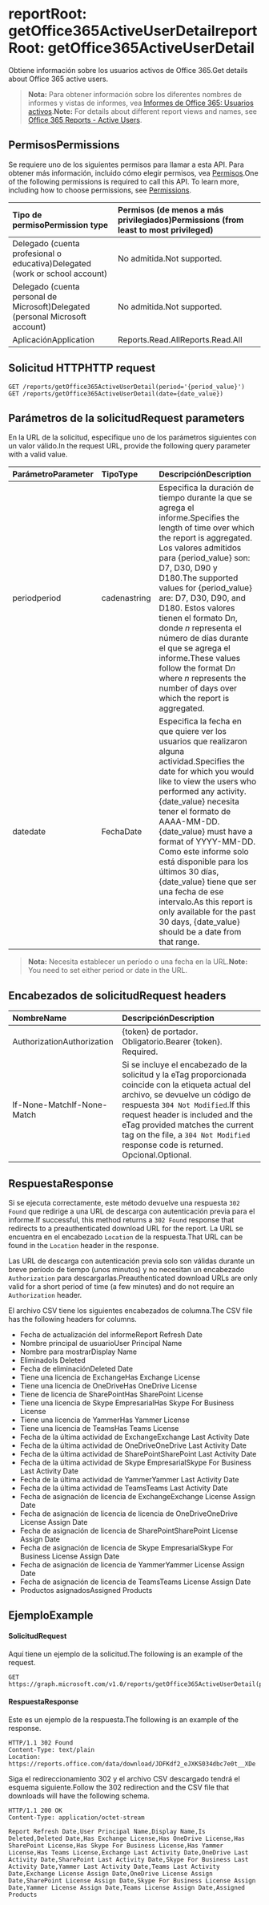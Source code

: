 # <a name="reportroot-getoffice365activeuserdetail"></a><span data-ttu-id="076cb-101">reportRoot: getOffice365ActiveUserDetail</span><span class="sxs-lookup"><span data-stu-id="076cb-101">reportRoot: getOffice365ActiveUserDetail</span></span>

<span data-ttu-id="076cb-102">Obtiene información sobre los usuarios activos de Office 365.</span><span class="sxs-lookup"><span data-stu-id="076cb-102">Get details about Office 365 active users.</span></span>

> <span data-ttu-id="076cb-103">**Nota:** Para obtener información sobre los diferentes nombres de informes y vistas de informes, vea [Informes de Office 365: Usuarios activos](https://support.office.com/client/Active-Users-fc1cf1d0-cd84-43fd-adb7-a4c4dfa8112d).</span><span class="sxs-lookup"><span data-stu-id="076cb-103">**Note:** For details about different report views and names, see [Office 365 Reports - Active Users](https://support.office.com/client/Active-Users-fc1cf1d0-cd84-43fd-adb7-a4c4dfa8112d).</span></span>

## <a name="permissions"></a><span data-ttu-id="076cb-104">Permisos</span><span class="sxs-lookup"><span data-stu-id="076cb-104">Permissions</span></span>

<span data-ttu-id="076cb-p101">Se requiere uno de los siguientes permisos para llamar a esta API. Para obtener más información, incluido cómo elegir permisos, vea [Permisos](../../../concepts/permissions_reference.md).</span><span class="sxs-lookup"><span data-stu-id="076cb-p101">One of the following permissions is required to call this API. To learn more, including how to choose permissions, see [Permissions](../../../concepts/permissions_reference.md).</span></span>

| <span data-ttu-id="076cb-107">Tipo de permiso</span><span class="sxs-lookup"><span data-stu-id="076cb-107">Permission type</span></span>                        | <span data-ttu-id="076cb-108">Permisos (de menos a más privilegiados)</span><span class="sxs-lookup"><span data-stu-id="076cb-108">Permissions (from least to most privileged)</span></span> |
| :------------------------------------- | :--------------------------------------- |
| <span data-ttu-id="076cb-109">Delegado (cuenta profesional o educativa)</span><span class="sxs-lookup"><span data-stu-id="076cb-109">Delegated (work or school account)</span></span>     | <span data-ttu-id="076cb-110">No admitida.</span><span class="sxs-lookup"><span data-stu-id="076cb-110">Not supported.</span></span>                           |
| <span data-ttu-id="076cb-111">Delegado (cuenta personal de Microsoft)</span><span class="sxs-lookup"><span data-stu-id="076cb-111">Delegated (personal Microsoft account)</span></span> | <span data-ttu-id="076cb-112">No admitida.</span><span class="sxs-lookup"><span data-stu-id="076cb-112">Not supported.</span></span>                           |
| <span data-ttu-id="076cb-113">Aplicación</span><span class="sxs-lookup"><span data-stu-id="076cb-113">Application</span></span>                            | <span data-ttu-id="076cb-114">Reports.Read.All</span><span class="sxs-lookup"><span data-stu-id="076cb-114">Reports.Read.All</span></span>                         |

## <a name="http-request"></a><span data-ttu-id="076cb-115">Solicitud HTTP</span><span class="sxs-lookup"><span data-stu-id="076cb-115">HTTP request</span></span>

<!-- { "blockType": "ignored" } --> 

```http
GET /reports/getOffice365ActiveUserDetail(period='{period_value}')
GET /reports/getOffice365ActiveUserDetail(date={date_value})
```

## <a name="request-parameters"></a><span data-ttu-id="076cb-116">Parámetros de la solicitud</span><span class="sxs-lookup"><span data-stu-id="076cb-116">Request parameters</span></span>

<span data-ttu-id="076cb-117">En la URL de la solicitud, especifique uno de los parámetros siguientes con un valor válido.</span><span class="sxs-lookup"><span data-stu-id="076cb-117">In the request URL, provide the following query parameter with a valid value.</span></span>

| <span data-ttu-id="076cb-118">Parámetro</span><span class="sxs-lookup"><span data-stu-id="076cb-118">Parameter</span></span> | <span data-ttu-id="076cb-119">Tipo</span><span class="sxs-lookup"><span data-stu-id="076cb-119">Type</span></span>   | <span data-ttu-id="076cb-120">Descripción</span><span class="sxs-lookup"><span data-stu-id="076cb-120">Description</span></span>                              |
| :-------- | :----- | :--------------------------------------- |
| <span data-ttu-id="076cb-121">period</span><span class="sxs-lookup"><span data-stu-id="076cb-121">period</span></span>    | <span data-ttu-id="076cb-122">cadena</span><span class="sxs-lookup"><span data-stu-id="076cb-122">string</span></span> | <span data-ttu-id="076cb-123">Especifica la duración de tiempo durante la que se agrega el informe.</span><span class="sxs-lookup"><span data-stu-id="076cb-123">Specifies the length of time over which the report is aggregated.</span></span> <span data-ttu-id="076cb-124">Los valores admitidos para {period_value} son: D7, D30, D90 y D180.</span><span class="sxs-lookup"><span data-stu-id="076cb-124">The supported values for {period_value} are: D7, D30, D90, and D180.</span></span> <span data-ttu-id="076cb-125">Estos valores tienen el formato D*n*, donde *n* representa el número de días durante el que se agrega el informe.</span><span class="sxs-lookup"><span data-stu-id="076cb-125">These values follow the format D*n* where *n* represents the number of days over which the report is aggregated.</span></span> |
| <span data-ttu-id="076cb-126">date</span><span class="sxs-lookup"><span data-stu-id="076cb-126">date</span></span>      | <span data-ttu-id="076cb-127">Fecha</span><span class="sxs-lookup"><span data-stu-id="076cb-127">Date</span></span>   | <span data-ttu-id="076cb-128">Especifica la fecha en que quiere ver los usuarios que realizaron alguna actividad.</span><span class="sxs-lookup"><span data-stu-id="076cb-128">Specifies the date for which you would like to view the users who performed any activity.</span></span> <span data-ttu-id="076cb-129">{date_value} necesita tener el formato de AAAA-MM-DD.</span><span class="sxs-lookup"><span data-stu-id="076cb-129">{date_value} must have a format of YYYY-MM-DD.</span></span> <span data-ttu-id="076cb-130">Como este informe solo está disponible para los últimos 30 días, {date_value} tiene que ser una fecha de ese intervalo.</span><span class="sxs-lookup"><span data-stu-id="076cb-130">As this report is only available for the past 30 days, {date_value} should be a date from that range.</span></span> |

> <span data-ttu-id="076cb-131">**Nota:** Necesita establecer un período o una fecha en la URL.</span><span class="sxs-lookup"><span data-stu-id="076cb-131">**Note:** You need to set either period or date in the URL.</span></span>

## <a name="request-headers"></a><span data-ttu-id="076cb-132">Encabezados de solicitud</span><span class="sxs-lookup"><span data-stu-id="076cb-132">Request headers</span></span>

| <span data-ttu-id="076cb-133">Nombre</span><span class="sxs-lookup"><span data-stu-id="076cb-133">Name</span></span>          | <span data-ttu-id="076cb-134">Descripción</span><span class="sxs-lookup"><span data-stu-id="076cb-134">Description</span></span>                              |
| :------------ | :--------------------------------------- |
| <span data-ttu-id="076cb-135">Authorization</span><span class="sxs-lookup"><span data-stu-id="076cb-135">Authorization</span></span> | <span data-ttu-id="076cb-p104">{token} de portador. Obligatorio.</span><span class="sxs-lookup"><span data-stu-id="076cb-p104">Bearer {token}. Required.</span></span>                |
| <span data-ttu-id="076cb-138">If-None-Match</span><span class="sxs-lookup"><span data-stu-id="076cb-138">If-None-Match</span></span> | <span data-ttu-id="076cb-139">Si se incluye el encabezado de la solicitud y la eTag proporcionada coincide con la etiqueta actual del archivo, se devuelve un código de respuesta `304 Not Modified`.</span><span class="sxs-lookup"><span data-stu-id="076cb-139">If this request header is included and the eTag provided matches the current tag on the file, a `304 Not Modified` response code is returned.</span></span> <span data-ttu-id="076cb-140">Opcional.</span><span class="sxs-lookup"><span data-stu-id="076cb-140">Optional.</span></span> |

## <a name="response"></a><span data-ttu-id="076cb-141">Respuesta</span><span class="sxs-lookup"><span data-stu-id="076cb-141">Response</span></span>

<span data-ttu-id="076cb-142">Si se ejecuta correctamente, este método devuelve una respuesta `302 Found` que redirige a una URL de descarga con autenticación previa para el informe.</span><span class="sxs-lookup"><span data-stu-id="076cb-142">If successful, this method returns a `302 Found` response that redirects to a preauthenticated download URL for the report.</span></span> <span data-ttu-id="076cb-143">La URL se encuentra en el encabezado `Location` de la respuesta.</span><span class="sxs-lookup"><span data-stu-id="076cb-143">That URL can be found in the `Location` header in the response.</span></span>

<span data-ttu-id="076cb-144">Las URL de descarga con autenticación previa solo son válidas durante un breve período de tiempo (unos minutos) y no necesitan un encabezado `Authorization` para descargarlas.</span><span class="sxs-lookup"><span data-stu-id="076cb-144">Preauthenticated download URLs are only valid for a short period of time (a few minutes) and do not require an `Authorization` header.</span></span>

<span data-ttu-id="076cb-145">El archivo CSV tiene los siguientes encabezados de columna.</span><span class="sxs-lookup"><span data-stu-id="076cb-145">The CSV file has the following headers for columns.</span></span>

- <span data-ttu-id="076cb-146">Fecha de actualización del informe</span><span class="sxs-lookup"><span data-stu-id="076cb-146">Report Refresh Date</span></span>
- <span data-ttu-id="076cb-147">Nombre principal de usuario</span><span class="sxs-lookup"><span data-stu-id="076cb-147">User Principal Name</span></span>
- <span data-ttu-id="076cb-148">Nombre para mostrar</span><span class="sxs-lookup"><span data-stu-id="076cb-148">Display Name</span></span>
- <span data-ttu-id="076cb-149">Eliminado</span><span class="sxs-lookup"><span data-stu-id="076cb-149">Is Deleted</span></span>
- <span data-ttu-id="076cb-150">Fecha de eliminación</span><span class="sxs-lookup"><span data-stu-id="076cb-150">Deleted Date</span></span>
- <span data-ttu-id="076cb-151">Tiene una licencia de Exchange</span><span class="sxs-lookup"><span data-stu-id="076cb-151">Has Exchange License</span></span>
- <span data-ttu-id="076cb-152">Tiene una licencia de OneDrive</span><span class="sxs-lookup"><span data-stu-id="076cb-152">Has OneDrive License</span></span>
- <span data-ttu-id="076cb-153">Tiene de licencia de SharePoint</span><span class="sxs-lookup"><span data-stu-id="076cb-153">Has SharePoint License</span></span>
- <span data-ttu-id="076cb-154">Tiene una licencia de Skype Empresarial</span><span class="sxs-lookup"><span data-stu-id="076cb-154">Has Skype For Business License</span></span>
- <span data-ttu-id="076cb-155">Tiene una licencia de Yammer</span><span class="sxs-lookup"><span data-stu-id="076cb-155">Has Yammer License</span></span>
- <span data-ttu-id="076cb-156">Tiene una licencia de Teams</span><span class="sxs-lookup"><span data-stu-id="076cb-156">Has Teams License</span></span>
- <span data-ttu-id="076cb-157">Fecha de la última actividad de Exchange</span><span class="sxs-lookup"><span data-stu-id="076cb-157">Exchange Last Activity Date</span></span>
- <span data-ttu-id="076cb-158">Fecha de la última actividad de OneDrive</span><span class="sxs-lookup"><span data-stu-id="076cb-158">OneDrive Last Activity Date</span></span>
- <span data-ttu-id="076cb-159">Fecha de la última actividad de SharePoint</span><span class="sxs-lookup"><span data-stu-id="076cb-159">SharePoint Last Activity Date</span></span>
- <span data-ttu-id="076cb-160">Fecha de la última actividad de Skype Empresarial</span><span class="sxs-lookup"><span data-stu-id="076cb-160">Skype For Business Last Activity Date</span></span>
- <span data-ttu-id="076cb-161">Fecha de la última actividad de Yammer</span><span class="sxs-lookup"><span data-stu-id="076cb-161">Yammer Last Activity Date</span></span>
- <span data-ttu-id="076cb-162">Fecha de la última actividad de Teams</span><span class="sxs-lookup"><span data-stu-id="076cb-162">Teams Last Activity Date</span></span>
- <span data-ttu-id="076cb-163">Fecha de asignación de licencia de Exchange</span><span class="sxs-lookup"><span data-stu-id="076cb-163">Exchange License Assign Date</span></span>
- <span data-ttu-id="076cb-164">Fecha de asignación de licencia de licencia de OneDrive</span><span class="sxs-lookup"><span data-stu-id="076cb-164">OneDrive License Assign Date</span></span>
- <span data-ttu-id="076cb-165">Fecha de asignación de licencia de SharePoint</span><span class="sxs-lookup"><span data-stu-id="076cb-165">SharePoint License Assign Date</span></span>
- <span data-ttu-id="076cb-166">Fecha de asignación de licencia de Skype Empresarial</span><span class="sxs-lookup"><span data-stu-id="076cb-166">Skype For Business License Assign Date</span></span>
- <span data-ttu-id="076cb-167">Fecha de asignación de licencia de Yammer</span><span class="sxs-lookup"><span data-stu-id="076cb-167">Yammer License Assign Date</span></span>
- <span data-ttu-id="076cb-168">Fecha de asignación de licencia de Teams</span><span class="sxs-lookup"><span data-stu-id="076cb-168">Teams License Assign Date</span></span>
- <span data-ttu-id="076cb-169">Productos asignados</span><span class="sxs-lookup"><span data-stu-id="076cb-169">Assigned Products</span></span>

## <a name="example"></a><span data-ttu-id="076cb-170">Ejemplo</span><span class="sxs-lookup"><span data-stu-id="076cb-170">Example</span></span>

#### <a name="request"></a><span data-ttu-id="076cb-171">Solicitud</span><span class="sxs-lookup"><span data-stu-id="076cb-171">Request</span></span>

<span data-ttu-id="076cb-172">Aquí tiene un ejemplo de la solicitud.</span><span class="sxs-lookup"><span data-stu-id="076cb-172">The following is an example of the request.</span></span>

<!-- {
  "blockType": "request",
  "name": "reportroot_getoffice365activeuserdetail"
}-->

```http
GET https://graph.microsoft.com/v1.0/reports/getOffice365ActiveUserDetail(period='D7')
```

#### <a name="response"></a><span data-ttu-id="076cb-173">Respuesta</span><span class="sxs-lookup"><span data-stu-id="076cb-173">Response</span></span>

<span data-ttu-id="076cb-174">Este es un ejemplo de la respuesta.</span><span class="sxs-lookup"><span data-stu-id="076cb-174">The following is an example of the response.</span></span>

<!-- { "blockType": "ignored" } --> 

```http
HTTP/1.1 302 Found
Content-Type: text/plain
Location: https://reports.office.com/data/download/JDFKdf2_eJXKS034dbc7e0t__XDe
```

<span data-ttu-id="076cb-175">Siga el redireccionamiento 302 y el archivo CSV descargado tendrá el esquema siguiente.</span><span class="sxs-lookup"><span data-stu-id="076cb-175">Follow the 302 redirection and the CSV file that downloads will have the following schema.</span></span>

<!-- {
  "blockType": "response",
  "truncated": true,
  "@odata.type": "stream"
} -->

```http
HTTP/1.1 200 OK
Content-Type: application/octet-stream

Report Refresh Date,User Principal Name,Display Name,Is Deleted,Deleted Date,Has Exchange License,Has OneDrive License,Has SharePoint License,Has Skype For Business License,Has Yammer License,Has Teams License,Exchange Last Activity Date,OneDrive Last Activity Date,SharePoint Last Activity Date,Skype For Business Last Activity Date,Yammer Last Activity Date,Teams Last Activity Date,Exchange License Assign Date,OneDrive License Assign Date,SharePoint License Assign Date,Skype For Business License Assign Date,Yammer License Assign Date,Teams License Assign Date,Assigned Products
```
